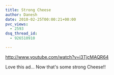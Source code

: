 ```yaml
---
title: Strong Cheese
author: Danesh
date: 2010-02-25T00:00:21+00:00
pvc_views:
  - 2593
dsq_thread_id:
  - 926510910

---
```

http://www.youtube.com/watch?v=i3TjcMAQR64

Love this ad... Now that's some strong Cheese!!
